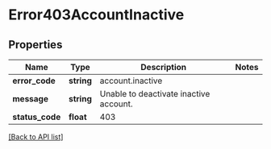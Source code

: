 # Error403AccountInactive

## Properties

Name | Type | Description | Notes
------------ | ------------- | ------------- | -------------
**error_code** | **string** | account.inactive |
**message** | **string** | Unable to deactivate inactive account. |
**status_code** | **float** | 403 |

[[Back to API list]](../../README.md#api-endpoints)
